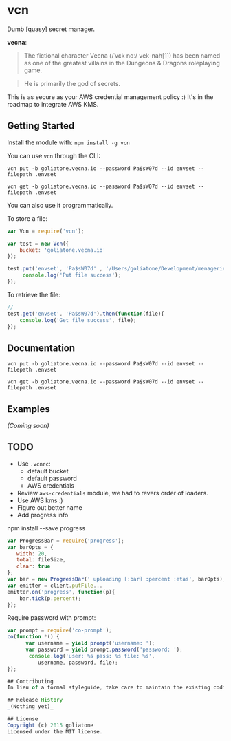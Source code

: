 # vcn

Dumb [quasy] secret manager.

**vecna**:
> The fictional character Vecna (/ˈvɛk nɑː/ vek-nah[1]) has been named as one of the greatest villains in the Dungeons & Dragons roleplaying game.


> He is primarily the god of secrets.

This is as secure as your AWS credential management policy :) It's in the roadmap to integrate AWS KMS.

## Getting Started

Install the module with: `npm install -g vcn`

You can use `vcn` through the CLI:

```
vcn put -b goliatone.vecna.io --password Pa$sW07d --id envset --filepath .envset
```

```
vcn get -b goliatone.vecna.io --password Pa$sW07d --id envset --filepath .envset
```

You can also use it programmatically.

To store a file:

```javascript
var Vcn = require('vcn');

var test = new Vcn({
    bucket: 'goliatone.vecna.io'
});

test.put('envset', 'Pa$sW07d' , '/Users/goliatone/Development/menagerie/.envset').then(function(){
     console.log('Put file success');
});
```


To retrieve the file:
```js
//
test.get('envset', 'Pa$sW07d').then(function(file){
    console.log('Get file success', file);
});

```

## Documentation

```
vcn put -b goliatone.vecna.io --password Pa$sW07d --id envset --filepath .envset
```

```
vcn get -b goliatone.vecna.io --password Pa$sW07d --id envset --filepath .envset
```

## Examples
_(Coming soon)_

## TODO
* Use `.vcnrc`:
    * default bucket
    * default password
    * AWS credentials
* Review `aws-credentials` module, we had to revers order of loaders.
* Use AWS kms :)
* Figure out better name
* Add progress info

npm install --save progress

```js
var ProgressBar = require('progress');
var barOpts = {
   width: 20,
   total: fileSize,
   clear: true
};
var bar = new ProgressBar(' uploading [:bar] :percent :etas', barOpts);
var emitter = client.putFile...
emitter.on('progress', function(p){
    bar.tick(p.percent);
});
```

Require password with prompt:
```js
var prompt = require('co-prompt');
co(function *() {
      var username = yield prompt('username: ');
      var password = yield prompt.password('password: ');
       console.log('user: %s pass: %s file: %s',
          username, password, file);
});

## Contributing
In lieu of a formal styleguide, take care to maintain the existing coding style. Add unit tests for any new or changed functionality. Lint and test your code using [Grunt](http://gruntjs.com/).

## Release History
_(Nothing yet)_

## License
Copyright (c) 2015 goliatone  
Licensed under the MIT license.
